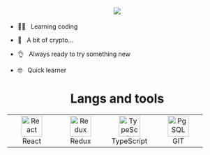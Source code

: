 <h1 align="center">
    <img src="https://readme-typing-svg.herokuapp.com?font=Roboto+Condensed&weight=600&size=22&duration=3000&pause=1000&color=DFDFDF&background=1D7AFF00&width=500&height=40&lines=__+Hey!+Glad+to+see+you+here+__">
</h1>


- 👼🏻 &nbsp; Learning coding 

- 🙈 &nbsp; A bit of crypto...

- 👌 &nbsp; Always ready to try something new

- 🤓 &nbsp; Quick learner


<h1 align="center"><b>Langs and tools</b></h1>

<table align="center">
  <tr>
    <td align="center" width="96">
        <img src="https://upload.wikimedia.org/wikipedia/commons/thumb/a/a7/React-icon.svg/1024px-React-icon.svg.png?20220125121207" width="48" height="48" alt="React" />
        <br>React
    </td>
      <td align="center" width="96">
        <img src="https://img.icons8.com/?size=512&id=jD-fJzVguBmw&format=png" width="48" height="48" alt="Redux" />
        <br>Redux
    </td>
    <td align="center" width="96">
        <img src="https://img.icons8.com/color/512/typescript" width="48" height="48" alt="TypeScript" />
        <br>TypeScript
    </td>
    <td align="center" width="96">
        <img src="https://tproger.ru/s3/uploads/2020/12/git_guide_for_beginners-cover-icon-original.png" width="48" height="48" alt="PgSQL" />
        <br>GIT
    </td>
  </tr>
<!---
darkystacks/darkystacks is a ✨ special ✨ repository because its `README.md` (this file) appears on your GitHub profile.
You can click the Preview link to take a look at your changes.
--->
